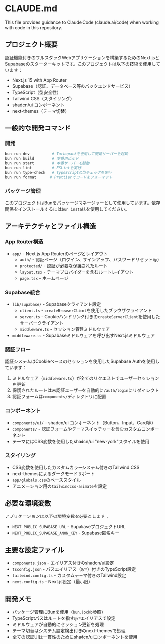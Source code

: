 # CLAUDE.md

This file provides guidance to Claude Code (claude.ai/code) when working with code in this repository.

## プロジェクト概要

認証機能付きのフルスタックWebアプリケーションを構築するためのNext.jsとSupabaseのスターターキットです。このプロジェクトは以下の技術を使用しています：
- Next.js 15 with App Router
- Supabase（認証、データベース等のバックエンドサービス）
- TypeScript（型安全性）
- Tailwind CSS（スタイリング）
- shadcn/ui コンポーネント
- next-themes（テーマ切替）

## 一般的な開発コマンド

### 開発
```bash
bun run dev          # Turbopackを使用して開発サーバーを起動
bun run build        # 本番用ビルド
bun run start        # 本番サーバーを起動
bun run lint         # ESLintを実行
bun run type-check   # TypeScriptの型チェックを実行
bun run format      # Prettierでコードをフォーマット
```

### パッケージ管理
このプロジェクトはBunをパッケージマネージャーとして使用しています。依存関係をインストールするには`bun install`を使用してください。

## アーキテクチャとファイル構造

### App Router構造
- `app/` - Next.js App Routerのページとレイアウト
  - `auth/` - 認証ページ（ログイン、サインアップ、パスワードリセット等）
  - `protected/` - 認証が必要な保護されたルート
  - `layout.tsx` - テーマプロバイダーを含むルートレイアウト
  - `page.tsx` - ホームページ

### Supabase統合
- `lib/supabase/` - Supabaseクライアント設定
  - `client.ts` - `createBrowserClient`を使用したブラウザクライアント
  - `server.ts` - Cookieハンドリング付きの`createServerClient`を使用したサーバークライアント
  - `middleware.ts` - セッション管理ミドルウェア
- `middleware.ts` - Supabaseミドルウェアを呼び出すNext.jsミドルウェア

### 認証フロー
認証システムはCookieベースのセッションを使用したSupabase Authを使用しています：
1. ミドルウェア（`middleware.ts`）が全てのリクエストでユーザーセッションを更新
2. 保護されたルートは未認証ユーザーを自動的に`/auth/login`にリダイレクト
3. 認証フォームは`components/`ディレクトリに配置

### コンポーネント
- `components/ui/` - shadcn/ui コンポーネント（Button、Input、Card等）
- `components/` - 認証フォームやテーマスイッチャーを含むカスタムコンポーネント
- テーマにはCSS変数を使用したshadcn/ui "new-york"スタイルを使用

### スタイリング
- CSS変数を使用したカスタムカラーシステム付きのTailwind CSS
- next-themesによるダークモードサポート
- `app/globals.css`のベーススタイル
- アニメーション用の`tailwindcss-animate`を設定

## 必要な環境変数

アプリケーションは以下の環境変数を必要とします：
- `NEXT_PUBLIC_SUPABASE_URL` - SupabaseプロジェクトURL
- `NEXT_PUBLIC_SUPABASE_ANON_KEY` - Supabase匿名キー

## 主要な設定ファイル

- `components.json` - エイリアス付きのshadcn/ui設定
- `tsconfig.json` - パスエイリアス（`@/*`）付きのTypeScript設定
- `tailwind.config.ts` - カスタムテーマ付きのTailwind設定
- `next.config.ts` - Next.js設定（最小限）

## 開発メモ

- パッケージ管理にBunを使用（`bun.lockb`参照）
- TypeScriptパスはルートを指す`@/*`エイリアスで設定
- ミドルウェアが自動的にセッション更新を処理
- テーマ切替はシステム設定検出付きのnext-themesで処理
- 全ての認証UIは一貫性のためにshadcn/uiコンポーネントを使用